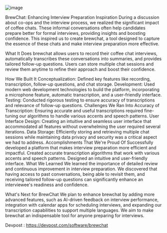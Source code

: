 ![image](https://github.com/user-attachments/assets/888e52f9-6779-47d6-a428-4b19e2603557)


BrewChat: Enhancing Interview Preparation
Inspiration
During a discussion about co-ops and the interview process, we realized the significant impact of coffee chats. These informal conversations often help candidates prepare better for formal interviews, providing insights and boosting confidence. This inspired us to create brewchat, a tool designed to capture the essence of these chats and make interview preparation more effective.

What It Does
brewchat allows users to record their coffee chat interviews, automatically transcribes these conversations into summaries, and provides tailored follow-up questions. Users can store multiple chat sessions and review them anytime to refine their approach and boost their confidence.

How We Built It
Conceptualization: Defined key features like recording, transcription, follow-up questions, and chat storage.
Development: Used modern web development technologies to build the platform, incorporating a microphone feature, automatic transcription, and a user-friendly interface.
Testing: Conducted rigorous testing to ensure accuracy of transcriptions and relevance of follow-up questions.
Challenges We Ran Into
Accuracy of Transcription: Ensuring accurate and useful transcriptions required fine-tuning our algorithms to handle various accents and speech patterns.
User Interface Design: Creating an intuitive and seamless user interface that accommodated all features without overwhelming the user required several iterations.
Data Storage: Efficiently storing and retrieving multiple chat sessions while maintaining data privacy and security was a critical aspect we had to address.
Accomplishments That We're Proud Of
Successfully developed a platform that makes interview preparation more efficient and impactful.
Created accurate transcription algorithms that work with various accents and speech patterns.
Designed an intuitive and user-friendly interface.
What We Learned
We learned the importance of detailed review and continuous improvement in interview preparation. We discovered that having access to past conversations, being able to revisit them, and receiving tailored follow-up questions can significantly enhance an interviewee's readiness and confidence.

What's Next for BrewChat
We plan to enhance brewchat by adding more advanced features, such as AI-driven feedback on interview performance, integration with calendar apps for scheduling interviews, and expanding our transcription capabilities to support multiple languages. We aim to make brewchat an indispensable tool for anyone preparing for interviews.

Devpost : https://devpost.com/software/brewchat
